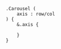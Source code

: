```
.Carousel (
	axis : row/col
) {
	&.axis {

	}
}
```
<!--stackedit_data:
eyJoaXN0b3J5IjpbLTg0MjcyNTU0OF19
-->